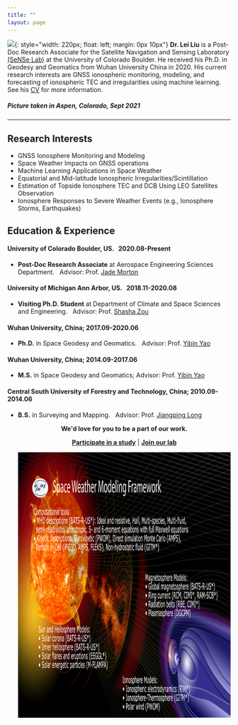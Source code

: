```yaml
---
title: ""
layout: page
---
```


![](/images/leiliu.png){: style="width: 220px; float: left; margin: 0px  10px"} 
**Dr. Lei Liu**
is a Post-Doc Research Associate for the Satellite Navigation and Sensing Laboratory [(SeNSe Lab)](http://gnssrange.com/) at the University of Colorado Boulder. He received his Ph.D. in Geodesy and Geomatics from Wuhan University China in 2020. His current research interests are GNSS ionospheric monitoring, modeling, and forecasting of ionospheric TEC and irregularities using machine learning. See his [CV](https://drive.google.com/file/d/1fmaxUvoSh9hu_4B8x-8H5Laq4L_ZIlft/view?usp=sharing) for more information.

<!-- Picture taken in Aspen, Colorado, Sept 2021 -->

##### Picture taken in Aspen, Colorado, Sept 2021

---

## Research Interests
- GNSS Ionosphere Monitoring and Modeling
- Space Weather Impacts on GNSS operations
- Machine Learning Applications in Space Weather
- Equatorial and Mid-latitude Ionospheric Irregularities/Scintillation
- Estimation of Topside Ionosphere TEC and DCB Using LEO Satellites Observation
- Ionosphere Responses to Severe Weather Events (e.g., Ionosphere Storms, Earthquakes)

## Education & Experience
#### University of Colorado Boulder, US. &nbsp; 2020.08-Present
- **Post-Doc Research Associate** at Aerospace Engineering Sciences Department. &nbsp; Advisor: Prof. [Jade Morton](https://www.colorado.edu/aerospace/jade-morton)
#### University of Michigan Ann Arbor, US. &nbsp; 2018.11-2020.08
- **Visiting Ph.D. Student** at Department of Climate and Space Sciences and Engineering. &nbsp; Advisor: Prof. [Shasha Zou](https://zou.engin.umich.edu/)
#### Wuhan University, China;  2017.09-2020.06
- **Ph.D.** in Space Geodesy and Geomatics.  &nbsp; Advisor:  Prof. [Yibin Yao](http://ybyao.users.sgg.whu.edu.cn/)
#### Wuhan University, China;  2014.09-2017.06
- **M.S.** in Space Geodesy and Geomatics;  Advisor:  Prof. [Yibin Yao](http://ybyao.users.sgg.whu.edu.cn/)
#### Central South University of Forestry and Technology, China;  2010.09-2014.06
- **B.S.** in Surveying and Mapping. &nbsp; Advisor:  Prof. [Jiangping Long](https://tmxy.csuft.edu.cn/szdw/fjslm/201804/t20180402_74362.html)

  <p align="center"><strong>We'd love for you to be a part of our work.</strong></p>
  <p align="center"><strong><a href="participate">Participate in a study</a></strong>  
      |  <strong><a href="people#join-our-team">Join our lab</a></strong></p>

  <p align="center">
      <img src= "images/space-weather.png" width="1200" height="600" align="middle"/>
  </p>
